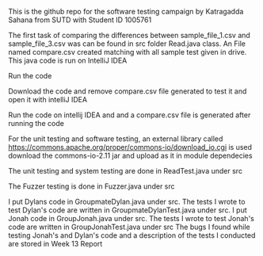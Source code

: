 This is the github repo for the software testing campaign by Katragadda Sahana from SUTD with Student ID 1005761

The first task of comparing the differences between sample_file_1.csv and sample_file_3.csv was can be found in src folder Read.java class. An File named compare.csv 
created matching with all sample test given in drive. This java code is run on IntelliJ IDEA

Run the code

Download the code and remove compare.csv file generated to test it and open it with intelliJ IDEA

Run the code on intellij IDEA and and a compare.csv file is generated after running the code

For the unit testing and software testing, an external library called https://commons.apache.org/proper/commons-io/download_io.cgi is used
download the commons-io-2.11 jar and upload as it in module dependecies 

The unit testing and system testing are done in ReadTest.java under src

The Fuzzer testing is done in Fuzzer.java under src

I put Dylans code in GroupmateDylan.java under src. The tests I wrote to test Dylan's code are written in GroupmateDylanTest.java under src. 
I put Jonah code in GroupJonah.java under src. The tests I wrote to test Jonah's code are written in GroupJonahTest.java under src
The bugs I found while testing Jonah's and Dylan's code and a description of the tests I conducted are stored in Week 13 Report
